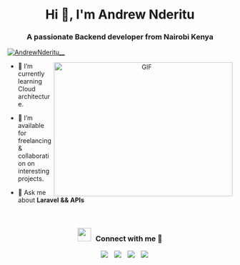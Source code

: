 <h1 align="center">Hi 👋, I'm Andrew Nderitu</h1>
<h3 align="center">A passionate Backend developer from Nairobi Kenya</h3>

<p align="left"> <a href="https://twitter.com/AndrewNderitu__" target="blank"><img src="https://img.shields.io/twitter/follow/AndrewNderitu__?logo=twitter&style=for-the-badge" alt="AndrewNderitu__" /></a> </p>

<a target="_blank" align="center">
  <img align="right" top="500" height="300" width="400" alt="GIF" src="https://media.giphy.com/media/SWoSkN6DxTszqIKEqv/giphy.gif">
</a>

<!--  - 🔭 I’m currently working in <a href="https://phoenix.tech/griffyn/" target="blank">Griffyn Robotech Private Limited</a> -->

- 🌱 I’m currently learning Cloud architecture.

- 🤝 I’m available for freelancing & collaboration on interesting projects.

- 💬 Ask me about **Laravel && APIs**


<br/>
<h3 align="center" > <img src="https://media.giphy.com/media/iY8CRBdQXODJSCERIr/giphy.gif" width="30" height="30" style="margin-right: 10px;">Connect with me 🤝 </h3>

<p align="center">

 <div align="center"  class="icons-social" style="margin-left: 10px;">
        <a style="margin-left: 10px;"  target="_blank" href="https://www.linkedin.com/in/andrew-nderitu/">
			<img src="https://img.icons8.com/doodle/40/000000/linkedin--v2.png"></a>
        <a style="margin-left: 10px;" target="_blank" href="https://github.com/andymush">
          <img src="https://img.icons8.com/doodle/40/000000/github--v1.png"></a>
        <a style="margin-left: 10px;" target="_blank" href="https://www.instagram.com/andrew.nderitu_/">
			<img src="https://img.icons8.com/doodle/40/000000/instagram-new--v2.png"></a>
		<a style="margin-left: 10px;" target="_blank" href="https://twitter.com/AndrewNderitu__">
			<img src="https://img.icons8.com/doodle/1x/twitter-squared--v2.png" ></a>
		
 </div>

</p>

